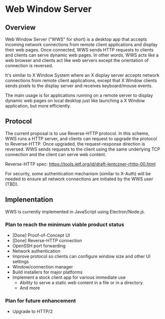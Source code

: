 # Web Window Server

## Overview
Web Window Server ("WWS" for short) is a desktop app that accepts incoming network connections from remote client applications and display their web pages. Once connected, WWS sends HTTP requests to clients and clients can serve dynamic web pages. In other words, WWS acts like a web browser and clients act like web servers except the orientation of connection is reversed.

It's similar to X Window System where an X display server accepts network connections from remote client applications, except that X Window clients sends pixels to the display server and receives keyboard/mouse events.

The main usage is for applications running on a remote server to display dynamic web pages on local desktop just like launching a X Window application, but more efficiently.


## Protocol

The current proposal is to use Reverse-HTTP protocol. In this scheme, WWS runs a HTTP server, and clients can request to upgrade the protocol to Reverse-HTTP. Once upgraded, the request-response direction is reversed. WWS sends requests to the client using the same underlying TCP connection and the client can serve web content.

Reverse-HTTP spec: https://tools.ietf.org/id/draft-lentczner-rhttp-00.html

For security, some authentication mechanism (similar to X-Auth) will be needed to ensure all network connections are initiated by the WWS user (TBD).


## Implenentation

WWS is currently implemented in JavaScript using Electron/Node.js.

### Plan to reach the minimum viable product status
- [Done] Proof-of-Concept UI
- [Done] Reverse-HTTP connection
- OpenSSH port forwarding
- Network authentication
- Improve protocol so clients can configure window size and other UI settings
- Window/connection manager
- Build installers for major platforms
- Implement a stock client app for various immediate use
    - Ability to serve a static web content in a file or in a directory.
    - And more

### Plan for future enhancement
- Upgrade to HTTP/2
